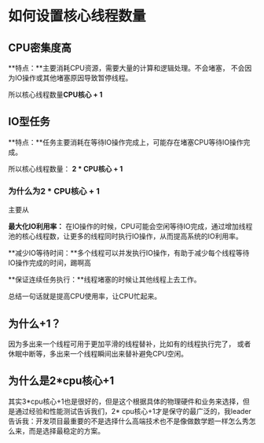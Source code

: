 # 如何设置核心线程数量

## CPU密集度高

**特点：**主要消耗CPU资源，需要大量的计算和逻辑处理。不会堵塞， 不会因为IO操作或其他堵塞原因导致暂停线程。

所以核心线程数量**CPU核心 + 1**

## IO型任务

**特点：**任务主要消耗在等待IO操作完成上，可能存在堵塞CPU等待IO操作完成。

所以核心线程数量： **2 * CPU核心 + 1**

### 为什么为2 * CPU核心 + 1

主要从

**最大化IO利用率：**  在IO操作的时候，CPU可能会空闲等待IO完成，通过增加线程池的核心线程数，让更多的线程同时执行IO操作，从而提高系统的IO利用率。

**减少IO等待时间：**多个线程可以并发执行IO操作，有助于减少每个线程等待IO操作完成的时间，踢啊高

**保证连续任务执行：**线程堵塞的时候让其他线程上去工作。

总结一句话就是提高CPU使用率，让CPU忙起来。

## 为什么+1？

因为多出来一个线程可用于更加平滑的线程替补，比如有的线程执行完了， 或者休眠中断等，多出来一个线程瞬间出来替补避免CPU空闲。

## 为什么是2*cpu核心+1

其实3*cpu核心+1也是很好的，但是这个根据具体的物理硬件和业务来选择，但是通过经验和性能测试告诉我们，2\* cpu核心+1才是保守的最广泛的，我leader告诉我：开发项目最重要的不是选择什么高端技术也不是像做数学题一样怎么秀怎么来，而是选择最稳定的方案。

